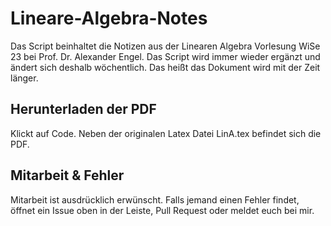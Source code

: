 # Lineare-Algebra-Notes

Das Script beinhaltet die Notizen aus der Linearen Algebra Vorlesung WiSe 23 bei Prof. Dr. Alexander Engel. Das Script wird immer wieder ergänzt und ändert sich deshalb wöchentlich. Das heißt das Dokument wird mit der Zeit länger.

## Herunterladen der PDF
Klickt auf Code. Neben der originalen Latex Datei LinA.tex befindet sich die PDF.

 
## Mitarbeit & Fehler
Mitarbeit ist ausdrücklich erwünscht. Falls jemand einen Fehler findet, öffnet ein Issue oben in der Leiste, Pull Request oder meldet euch bei mir.
